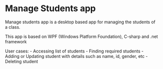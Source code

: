 # Manage Students app

Manage students app is a desktop based app for managing the students of a class.

This app is based on WPF (Windows Platform Foundation), C-sharp and .net framework
    
User cases:
    - Accessing list of students
    - Finding required students
    - Adding or Updating student with details such as name, id, gender, etc
    - Deleting student
    
